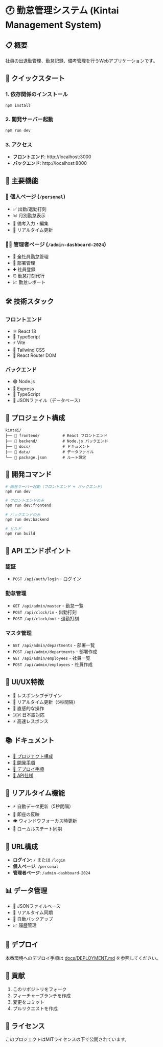 # 🕐 勤怠管理システム (Kintai Management System)

## 📋 **概要**
社員の出退勤管理、勤怠記録、備考管理を行うWebアプリケーションです。

## 🚀 **クイックスタート**

### **1. 依存関係のインストール**
```bash
npm install
```

### **2. 開発サーバー起動**
```bash
npm run dev
```

### **3. アクセス**
- **フロントエンド**: http://localhost:3000
- **バックエンド**: http://localhost:8000

## 🎯 **主要機能**

### **👤 個人ページ** (`/personal`)
- ✅ 出勤/退勤打刻
- 📊 月別勤怠表示
- 📝 備考入力・編集
- 🔄 リアルタイム更新

### **👨‍💼 管理者ページ** (`/admin-dashboard-2024`)
- 👥 全社員勤怠管理
- 🏢 部署管理
- ➕ 社員登録
- ⏰ 勤怠打刻代行
- 📈 勤怠レポート

## 🛠️ **技術スタック**

### **フロントエンド**
- ⚛️ React 18
- 📘 TypeScript
- ⚡ Vite
- 🎨 Tailwind CSS
- 🧭 React Router DOM

### **バックエンド**
- 🟢 Node.js
- 🚀 Express
- 📘 TypeScript
- 📄 JSONファイル（データベース）

## 📁 **プロジェクト構成**

```
kintai/
├── 📁 frontend/          # React フロントエンド
├── 📁 backend/           # Node.js バックエンド
├── 📁 docs/              # ドキュメント
├── 📁 data/              # データファイル
└── 📄 package.json       # ルート設定
```

## 🔧 **開発コマンド**

```bash
# 開発サーバー起動（フロントエンド + バックエンド）
npm run dev

# フロントエンドのみ
npm run dev:frontend

# バックエンドのみ
npm run dev:backend

# ビルド
npm run build
```

## 📡 **API エンドポイント**

### **認証**
- `POST /api/auth/login` - ログイン

### **勤怠管理**
- `GET /api/admin/master` - 勤怠一覧
- `POST /api/clock/in` - 出勤打刻
- `POST /api/clock/out` - 退勤打刻

### **マスタ管理**
- `GET /api/admin/departments` - 部署一覧
- `POST /api/admin/departments` - 部署作成
- `GET /api/admin/employees` - 社員一覧
- `POST /api/admin/employees` - 社員作成

## 🎨 **UI/UX特徴**
- 📱 レスポンシブデザイン
- 🔄 リアルタイム更新（5秒間隔）
- 🎯 直感的な操作
- 🇯🇵 日本語対応
- ⚡ 高速レスポンス

## 📚 **ドキュメント**
- [📁 プロジェクト構成](PROJECT_STRUCTURE.md)
- [🔧 開発手順](docs/DEVELOPMENT.md)
- [🚀 デプロイ手順](docs/DEPLOYMENT.md)
- [📡 API仕様](docs/API_ENDPOINTS.md)

## 🔄 **リアルタイム機能**
- ⚡ 自動データ更新（5秒間隔）
- 🎯 即座の反映
- 👁️ ウィンドウフォーカス時更新
- 💾 ローカルステート同期

## 🎯 **URL構成**
- **ログイン**: `/` または `/login`
- **個人ページ**: `/personal`
- **管理者ページ**: `/admin-dashboard-2024`

## 📊 **データ管理**
- 📄 JSONファイルベース
- 🔄 リアルタイム同期
- 💾 自動バックアップ
- 📈 履歴管理

## 🚀 **デプロイ**
本番環境へのデプロイ手順は [docs/DEPLOYMENT.md](docs/DEPLOYMENT.md) を参照してください。

## 🤝 **貢献**
1. このリポジトリをフォーク
2. フィーチャーブランチを作成
3. 変更をコミット
4. プルリクエストを作成

## 📄 **ライセンス**
このプロジェクトはMITライセンスの下で公開されています。